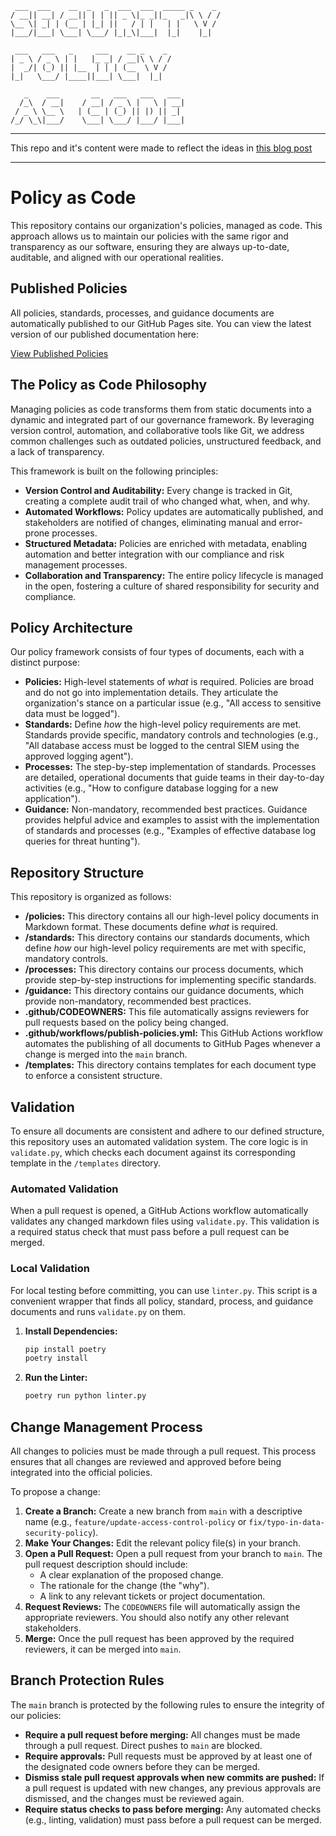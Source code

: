 ```
 ___  ___    __  _   _  ___  ___  _____ _    _
/ __|| __| / __|| | | || _ \|_ _||_   _|\ \ / /
\__ \| _| | (__ | |_| ||   / | |   | |   \ V /
|___/|___| \___| \___/ |_|_\|___|  |_|    |_|

 ___   ___   _     ___    __ _    _
| _ \ / _ \ | |   |_ _| / __|\ \ / /
|  _/| (_) || |__  | | | (__  \ V /
|_|   \___/ |____||___| \___|  |_|

   _    ___       __   ___   ___   ___
  /_\  / __|    / __| / _ \ |   \ | __|
 / _ \ \__ \   | (__ | (_) || |) || _|
/_/ \_\|___/    \___| \___/ |___/ |___|                                                                    
```
___
This repo and it's content were made to reflect the ideas in [this blog post](https://www.adamgroenhout.com/organizational-security-policy-as-code/)
___

# Policy as Code

This repository contains our organization's policies, managed as code. This approach allows us to maintain our policies with the same rigor and transparency as our software, ensuring they are always up-to-date, auditable, and aligned with our operational realities.

## Published Policies

All policies, standards, processes, and guidance documents are automatically published to our GitHub Pages site. You can view the latest version of our published documentation here:

[View Published Policies](https://adamgroenhout.github.io/security-policy-as-code-framework-model/)

## The Policy as Code Philosophy

Managing policies as code transforms them from static documents into a dynamic and integrated part of our governance framework. By leveraging version control, automation, and collaborative tools like Git, we address common challenges such as outdated policies, unstructured feedback, and a lack of transparency.

This framework is built on the following principles:
- **Version Control and Auditability:** Every change is tracked in Git, creating a complete audit trail of who changed what, when, and why.
- **Automated Workflows:** Policy updates are automatically published, and stakeholders are notified of changes, eliminating manual and error-prone processes.
- **Structured Metadata:** Policies are enriched with metadata, enabling automation and better integration with our compliance and risk management processes.
- **Collaboration and Transparency:** The entire policy lifecycle is managed in the open, fostering a culture of shared responsibility for security and compliance.

## Policy Architecture

Our policy framework consists of four types of documents, each with a distinct purpose:

- **Policies:** High-level statements of *what* is required. Policies are broad and do not go into implementation details. They articulate the organization's stance on a particular issue (e.g., "All access to sensitive data must be logged").
- **Standards:** Define *how* the high-level policy requirements are met. Standards provide specific, mandatory controls and technologies (e.g., "All database access must be logged to the central SIEM using the approved logging agent").
- **Processes:** The step-by-step implementation of standards. Processes are detailed, operational documents that guide teams in their day-to-day activities (e.g., "How to configure database logging for a new application").
- **Guidance:** Non-mandatory, recommended best practices. Guidance provides helpful advice and examples to assist with the implementation of standards and processes (e.g., "Examples of effective database log queries for threat hunting").

## Repository Structure

This repository is organized as follows:

- **/policies:** This directory contains all our high-level policy documents in Markdown format. These documents define *what* is required.
- **/standards:** This directory contains our standards documents, which define *how* our high-level policy requirements are met with specific, mandatory controls.
- **/processes:** This directory contains our process documents, which provide step-by-step instructions for implementing specific standards.
- **/guidance:** This directory contains our guidance documents, which provide non-mandatory, recommended best practices.
- **.github/CODEOWNERS:** This file automatically assigns reviewers for pull requests based on the policy being changed.
- **.github/workflows/publish-policies.yml:** This GitHub Actions workflow automates the publishing of all documents to GitHub Pages whenever a change is merged into the `main` branch.
- **/templates:** This directory contains templates for each document type to enforce a consistent structure.

## Validation

To ensure all documents are consistent and adhere to our defined structure, this repository uses an automated validation system. The core logic is in `validate.py`, which checks each document against its corresponding template in the `/templates` directory.

### Automated Validation

When a pull request is opened, a GitHub Actions workflow automatically validates any changed markdown files using `validate.py`. This validation is a required status check that must pass before a pull request can be merged.

### Local Validation

For local testing before committing, you can use `linter.py`. This script is a convenient wrapper that finds all policy, standard, process, and guidance documents and runs `validate.py` on them.

1.  **Install Dependencies:**
    ```bash
    pip install poetry
    poetry install
    ```

2.  **Run the Linter:**
    ```bash
    poetry run python linter.py
    ```

## Change Management Process

All changes to policies must be made through a pull request. This process ensures that all changes are reviewed and approved before being integrated into the official policies.

To propose a change:
1.  **Create a Branch:** Create a new branch from `main` with a descriptive name (e.g., `feature/update-access-control-policy` or `fix/typo-in-data-security-policy`).
2.  **Make Your Changes:** Edit the relevant policy file(s) in your branch.
3.  **Open a Pull Request:** Open a pull request from your branch to `main`. The pull request description should include:
    - A clear explanation of the proposed change.
    - The rationale for the change (the "why").
    - A link to any relevant tickets or project documentation.
4.  **Request Reviews:** The `CODEOWNERS` file will automatically assign the appropriate reviewers. You should also notify any other relevant stakeholders.
5.  **Merge:** Once the pull request has been approved by the required reviewers, it can be merged into `main`.

## Branch Protection Rules

The `main` branch is protected by the following rules to ensure the integrity of our policies:

- **Require a pull request before merging:** All changes must be made through a pull request. Direct pushes to `main` are blocked.
- **Require approvals:** Pull requests must be approved by at least one of the designated code owners before they can be merged.
- **Dismiss stale pull request approvals when new commits are pushed:** If a pull request is updated with new changes, any previous approvals are dismissed, and the changes must be reviewed again.
- **Require status checks to pass before merging:** Any automated checks (e.g., linting, validation) must pass before a pull request can be merged.
